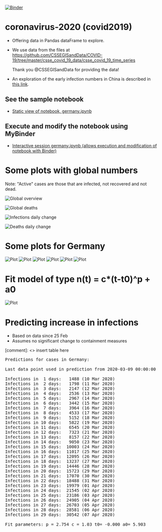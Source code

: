 [![Binder](https://mybinder.org/badge_logo.svg)](https://mybinder.org/v2/gh/fangohr/coronavirus-2020/master?filepath=germany.ipynb)

# coronavirus-2020 (covid2019)

- Offering data in Pandas dataFrame to explore.

- We use data from the files at https://github.com/CSSEGISandData/COVID-19/tree/master/csse_covid_19_data/csse_covid_19_time_series

  Thank you @CSSEGISandData for providing the data!

- An exploration of the early infection numbers in China is described in [this link](readme-old.md).

## See the sample notebook

- [Static view of notebook, germany.ipynb](https://nbviewer.jupyter.org/github/fangohr/coronavirus-2020/blob/master/germany.ipynb)

## Execute and modify the notebook using MyBinder

- [Interactive session germany.ipynb (allows execution and modification of notebook with Binder)](https://mybinder.org/v2/gh/fangohr/coronavirus-2020/master?filepath=germany.ipynb)


# Some plots with global numbers

Note: "Active" cases are those that are infected, not recovered and not dead.

![Global overview](figures/global-overview.svg)

![Global deaths](figures/global-deaths.svg)

![Infections daily change](figures/global-new-infections.svg)

![Deaths daily change](figures/global-new-deaths.svg)

# Some plots for Germany

![Plot](figures/germany-overview.svg)
![Plot](figures/germany-overview-25-feb.svg)
![Plot](figures/new-cases-Germany.svg)
![Plot](figures/new-recovered-Germany.svg)
![Plot](figures/new-active-Germany.svg)
![Plot](figures/new-deaths-Germany.svg)

# Fit model of type n(t) = c*(t-t0)^p + a0

![Plot](figures/infections-with-model-fit.svg)

# Predicting increase in infections

- Based on data since 25 Feb
- Assumes no significant change to containment measures 

[comment]: <> insert table here
<pre>
Predictions for cases in Germany:

Last data point used in prediction from 2020-03-09 00:00:00

Infections in  1 days:   1488 (10 Mar 2020)
Infections in  2 days:   1798 (11 Mar 2020)
Infections in  3 days:   2147 (12 Mar 2020)
Infections in  4 days:   2536 (13 Mar 2020)
Infections in  5 days:   2967 (14 Mar 2020)
Infections in  6 days:   3442 (15 Mar 2020)
Infections in  7 days:   3964 (16 Mar 2020)
Infections in  8 days:   4533 (17 Mar 2020)
Infections in  9 days:   5152 (18 Mar 2020)
Infections in 10 days:   5822 (19 Mar 2020)
Infections in 11 days:   6545 (20 Mar 2020)
Infections in 12 days:   7323 (21 Mar 2020)
Infections in 13 days:   8157 (22 Mar 2020)
Infections in 14 days:   9050 (23 Mar 2020)
Infections in 15 days:  10003 (24 Mar 2020)
Infections in 16 days:  11017 (25 Mar 2020)
Infections in 17 days:  12095 (26 Mar 2020)
Infections in 18 days:  13237 (27 Mar 2020)
Infections in 19 days:  14446 (28 Mar 2020)
Infections in 20 days:  15723 (29 Mar 2020)
Infections in 21 days:  17070 (30 Mar 2020)
Infections in 22 days:  18488 (31 Mar 2020)
Infections in 23 days:  19979 (01 Apr 2020)
Infections in 24 days:  21545 (02 Apr 2020)
Infections in 25 days:  23186 (03 Apr 2020)
Infections in 26 days:  24905 (04 Apr 2020)
Infections in 27 days:  26703 (05 Apr 2020)
Infections in 28 days:  28581 (06 Apr 2020)
Infections in 29 days:  30542 (07 Apr 2020)

Fit parameters: p = 2.754 c = 1.03 t0= -0.000 a0= 5.903
</pre>
